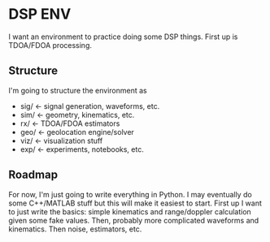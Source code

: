 # DSP ENV
I want an environment to practice doing some DSP things. First up is TDOA/FDOA processing.

## Structure
I'm going to structure the environment as
 * sig/ <- signal generation, waveforms, etc.
 * sim/ <- geometry, kinematics, etc.
 * rx/ <- TDOA/FDOA estimators
 * geo/ <- geolocation engine/solver
 * viz/ <- visualization stuff
 * exp/ <- experiments, notebooks, etc.

## Roadmap
For now, I'm just going to write everything in Python. I may eventually do some C++/MATLAB stuff but this will make it easiest to start.
First up I want to just write the basics: simple kinematics and range/doppler calculation given some fake values.
Then, probably more complicated waveforms and kinematics. Then noise, estimators, etc.